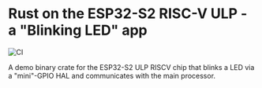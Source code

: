 # Rust on the ESP32-S2 RISC-V ULP - a "Blinking LED" app

![CI](https://github.com/ivmarkov/rust-esp32-ulp-blink/actions/workflows/ci.yml/badge.svg)

A demo binary crate for the ESP32-S2 ULP RISCV chip that blinks a LED via a "mini"-GPIO HAL and communicates with the main processor.
